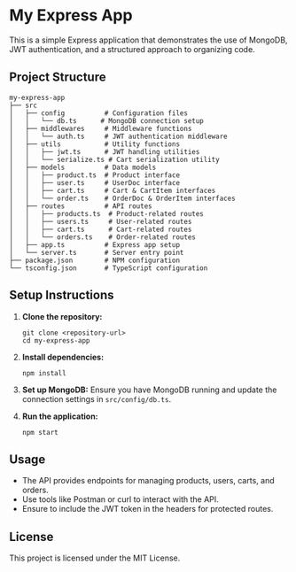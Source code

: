 # My Express App

This is a simple Express application that demonstrates the use of MongoDB, JWT authentication, and a structured approach to organizing code.

## Project Structure

```
my-express-app
├── src
│   ├── config          # Configuration files
│   │   └── db.ts      # MongoDB connection setup
│   ├── middlewares     # Middleware functions
│   │   └── auth.ts     # JWT authentication middleware
│   ├── utils           # Utility functions
│   │   ├── jwt.ts      # JWT handling utilities
│   │   └── serialize.ts # Cart serialization utility
│   ├── models          # Data models
│   │   ├── product.ts  # Product interface
│   │   ├── user.ts     # UserDoc interface
│   │   ├── cart.ts     # Cart & CartItem interfaces
│   │   └── order.ts    # OrderDoc & OrderItem interfaces
│   ├── routes          # API routes
│   │   ├── products.ts  # Product-related routes
│   │   ├── users.ts     # User-related routes
│   │   ├── cart.ts      # Cart-related routes
│   │   └── orders.ts    # Order-related routes
│   ├── app.ts          # Express app setup
│   └── server.ts       # Server entry point
├── package.json        # NPM configuration
└── tsconfig.json       # TypeScript configuration
```

## Setup Instructions

1. **Clone the repository:**
   ```
   git clone <repository-url>
   cd my-express-app
   ```

2. **Install dependencies:**
   ```
   npm install
   ```

3. **Set up MongoDB:**
   Ensure you have MongoDB running and update the connection settings in `src/config/db.ts`.

4. **Run the application:**
   ```
   npm start
   ```

## Usage

- The API provides endpoints for managing products, users, carts, and orders.
- Use tools like Postman or curl to interact with the API.
- Ensure to include the JWT token in the headers for protected routes.

## License

This project is licensed under the MIT License.